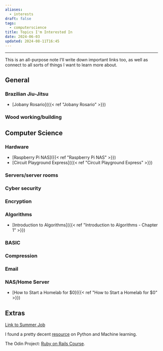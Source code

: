 ```yaml
---
aliases:
  - interests
draft: false
tags:
  - computerscience
title: Topics I'm Interested In
date: 2024-06-03
updated: 2024-08-11T16:45
---
```


-------------------------------------------------------------------------------

This is an all-purpose note I'll write down important links too, as well as connect to all sorts of things I want to learn more about.

## General
### Brazilian Jiu-Jitsu
- [Jobany Rosario]({{< ref "Jobany Rosario" >}})
### Wood working/building

## Computer Science
### Hardware
- [Raspberry Pi NAS]({{< ref "Raspberry Pi NAS" >}})
- [Circuit Playground Express]({{< ref "Circuit Playground Express" >}})
### Servers/server rooms
### Cyber security
### Encryption
### Algorithms
- [Introduction to Algorithms]({{< ref "Introduction to Algorithms - Chapter 1" >}})
### BASIC
### Compression
### Email
### NAS/Home Server
- [How to Start a Homelab for $0]({{< ref "How to Start a Homelab for $0" >}})

## Extras

[Link to Summer Job](https://docs.google.com/forms/d/e/1FAIpQLSfP9zRgcbHiu8rpQM0b4eXzyVCd0BOHInZG8E-QA9APRFBlxQ/viewform) 

I found a pretty decent [resource](https://pythonmldaily.com/) on Python and Machine learning.

The Odin Project: [Ruby on Rails Course](https://www.theodinproject.com/paths/full-stack-ruby-on-rails/courses/ruby).